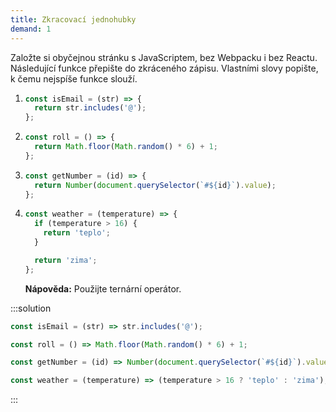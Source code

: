 ```yaml
---
title: Zkracovací jednohubky
demand: 1
---
```


Založte si obyčejnou stránku s JavaScriptem, bez Webpacku i bez Reactu. Následující funkce přepište do zkráceného zápisu. Vlastními slovy popište, k čemu nejspíše funkce slouží.

1.  ```js
    const isEmail = (str) => {
      return str.includes('@');
    };
    ```
1.  ```js
    const roll = () => {
      return Math.floor(Math.random() * 6) + 1;
    };
    ```
1.  ```js
    const getNumber = (id) => {
      return Number(document.querySelector(`#${id}`).value);
    };
    ```
1.  ```js
    const weather = (temperature) => {
      if (temperature > 16) {
        return 'teplo';
      }

      return 'zima';
    };
    ```

    **Nápověda:** Použijte ternární operátor.

:::solution

```js
const isEmail = (str) => str.includes('@');

const roll = () => Math.floor(Math.random() * 6) + 1;

const getNumber = (id) => Number(document.querySelector(`#${id}`).value);

const weather = (temperature) => (temperature > 16 ? 'teplo' : 'zima');
```

:::
